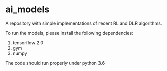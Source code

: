 # ai_models
A repository with simple implementations of recent RL and DLR algorithms.

To run the models, please install the following dependencies:

1. tensorflow 2.0
2. gym
3. numpy

The code should run properly under python 3.6
